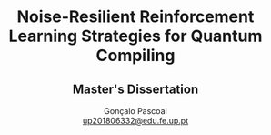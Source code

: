 
<div align="center">
  <h1>Noise-Resilient Reinforcement Learning Strategies for Quantum Compiling</h1>
  <h2>Master's Dissertation</h2>

  Gonçalo Pascoal<br>
  up201806332@edu.fe.up.pt
</div>
